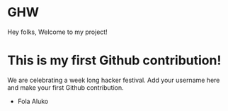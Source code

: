 # GHW

Hey folks,
Welcome to my project!

# This is my first Github contribution!

We are celebrating a week long hacker festival. Add your username here and make your first Github contribution.

- Fola Aluko